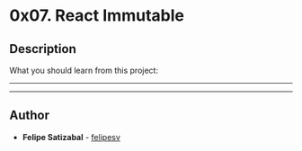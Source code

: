 # 0x07. React Immutable

## Description
What you should learn from this project:

---
---

## Author
* **Felipe Satizabal** - [felipesv](https://github.com/felipesv)